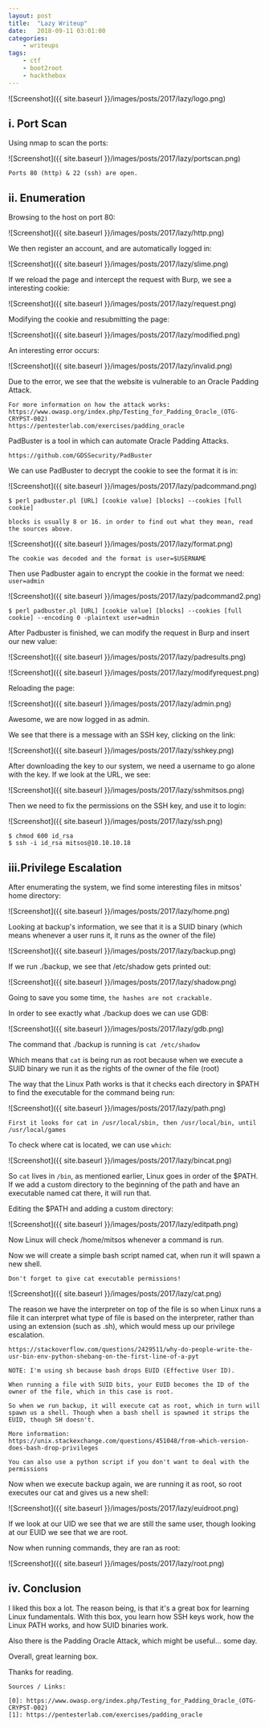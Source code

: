 ```yaml
---
layout: post
title:	"Lazy Writeup"
date:	2018-09-11 03:01:00
categories:
    - writeups
tags:
    - ctf
    - boot2root
    - hackthebox
---
```

<head>
	<title> Lazy Writeup | HackTheBox </title>
</head>

![Screenshot]({{ site.baseurl }}/images/posts/2017/lazy/logo.png)

## i. Port Scan

Using nmap to scan the ports:

![Screenshot]({{ site.baseurl }}/images/posts/2017/lazy/portscan.png)

`Ports 80 (http) & 22 (ssh) are open.`

## ii. Enumeration

Browsing to the host on port 80:

![Screenshot]({{ site.baseurl }}/images/posts/2017/lazy/http.png)

We then register an account, and are automatically logged in:

![Screenshot]({{ site.baseurl }}/images/posts/2017/lazy/slime.png)

If we reload the page and intercept the request with Burp, we see a interesting cookie:

![Screenshot]({{ site.baseurl }}/images/posts/2017/lazy/request.png)

Modifying the cookie and resubmitting the page:

![Screenshot]({{ site.baseurl }}/images/posts/2017/lazy/modified.png)

An interesting error occurs:

![Screenshot]({{ site.baseurl }}/images/posts/2017/lazy/invalid.png)

Due to the error, we see that the website is vulnerable to an Oracle Padding Attack.

~~~
For more information on how the attack works:
https://www.owasp.org/index.php/Testing_for_Padding_Oracle_(OTG-CRYPST-002)
https://pentesterlab.com/exercises/padding_oracle
~~~

PadBuster is a tool in which can automate Oracle Padding Attacks.

~~~
https://github.com/GDSSecurity/PadBuster
~~~

We can use PadBuster to decrypt the cookie to see the format it is in:

![Screenshot]({{ site.baseurl }}/images/posts/2017/lazy/padcommand.png)

~~~
$ perl padbuster.pl [URL] [cookie value] [blocks] --cookies [full cookie]

blocks is usually 8 or 16. in order to find out what they mean, read the sources above.
~~~

![Screenshot]({{ site.baseurl }}/images/posts/2017/lazy/format.png)

~~~
The cookie was decoded and the format is user=$USERNAME
~~~

Then use Padbuster again to encrypt the cookie in the format we need: `user=admin`

![Screenshot]({{ site.baseurl }}/images/posts/2017/lazy/padcommand2.png)

~~~
$ perl padbuster.pl [URL] [cookie value] [blocks] --cookies [full cookie] --encoding 0 -plaintext user=admin
~~~

After Padbuster is finished, we can modify the request in Burp and insert our new value:

![Screenshot]({{ site.baseurl }}/images/posts/2017/lazy/padresults.png)

![Screenshot]({{ site.baseurl }}/images/posts/2017/lazy/modifyrequest.png)

Reloading the page:

![Screenshot]({{ site.baseurl }}/images/posts/2017/lazy/admin.png)


Awesome, we are now logged in as admin. 

We see that there is a message with an SSH key, clicking on the link:

![Screenshot]({{ site.baseurl }}/images/posts/2017/lazy/sshkey.png)

After downloading the key to our system, we need a username to go alone with the key. If we look at the URL, we see:

![Screenshot]({{ site.baseurl }}/images/posts/2017/lazy/sshmitsos.png)

Then we need to fix the permissions on the SSH key, and use it to login:

![Screenshot]({{ site.baseurl }}/images/posts/2017/lazy/ssh.png)

~~~
$ chmod 600 id_rsa
$ ssh -i id_rsa mitsos@10.10.10.18
~~~

## iii.Privilege Escalation

After enumerating the system, we find some interesting files in mitsos' home directory:

![Screenshot]({{ site.baseurl }}/images/posts/2017/lazy/home.png)

Looking at backup's information, we see that it is a SUID binary (which means whenever a user runs it, it runs as the owner of the file)

![Screenshot]({{ site.baseurl }}/images/posts/2017/lazy/backup.png)

If we run ./backup, we see that /etc/shadow gets printed out:

![Screenshot]({{ site.baseurl }}/images/posts/2017/lazy/shadow.png)

Going to save you some time, `the hashes are not crackable.`

In order to see exactly what ./backup does we can use GDB:

![Screenshot]({{ site.baseurl }}/images/posts/2017/lazy/gdb.png)

The command that ./backup is running is `cat /etc/shadow`

Which means that `cat` is being run as root because when we execute a SUID binary we run it as the rights of the owner of the file (root)

The way that the Linux Path works is that it checks each directory in $PATH to find the executable for the command being run:

![Screenshot]({{ site.baseurl }}/images/posts/2017/lazy/path.png)

~~~
First it looks for cat in /usr/local/sbin, then /usr/local/bin, until /usr/local/games
~~~

To check where cat is located, we can use `which`:

![Screenshot]({{ site.baseurl }}/images/posts/2017/lazy/bincat.png)

So `cat` lives in `/bin`, as mentioned earlier, Linux goes in order of the $PATH. If we add a custom directory to the beginning of the path and have an executable named cat there, it will run that.

Editing the $PATH and adding a custom directory:

![Screenshot]({{ site.baseurl }}/images/posts/2017/lazy/editpath.png)

Now Linux will check /home/mitsos whenever a command is run.

Now we will create a simple bash script named cat,  when run it will spawn a new shell.

`Don't forget to give cat executable permissions!`

![Screenshot]({{ site.baseurl }}/images/posts/2017/lazy/cat.png)

The reason we have the interpreter on top of the file is so when Linux runs a file it can interpret what type of file is based on the interpreter, rather than using an extension (such as .sh), which would mess up our privilege escalation.

~~~
https://stackoverflow.com/questions/2429511/why-do-people-write-the-usr-bin-env-python-shebang-on-the-first-line-of-a-pyt
~~~

`NOTE: I'm using sh because bash drops EUID (Effective User ID).`

~~~
When running a file with SUID bits, your EUID becomes the ID of the owner of the file, which in this case is root.

So when we run backup, it will execute cat as root, which in turn will spawn us a shell. Though when a bash shell is spawned it strips the EUID, though SH doesn't.

More information:
https://unix.stackexchange.com/questions/451048/from-which-version-does-bash-drop-privileges
~~~

`You can also use a python script if you don't want to deal with the permissions`

Now when we execute backup again, we are running it as root, so root executes our cat and gives us a new shell:

![Screenshot]({{ site.baseurl }}/images/posts/2017/lazy/euidroot.png)

If we look at our UID we see that we are still the same user, though looking at our EUID we see that we are root.

Now when running commands, they are ran as root:

![Screenshot]({{ site.baseurl }}/images/posts/2017/lazy/root.png)

## iv. Conclusion

I liked this box a lot. The reason being, is that it's a great box for learning Linux fundamentals. With this box, you learn how SSH keys work, how the Linux PATH works, and how SUID binaries work.

Also there is the Padding Oracle Attack, which might be useful... some day.

Overall, great learning box.

Thanks for reading.

~~~
Sources / Links:

[0]: https://www.owasp.org/index.php/Testing_for_Padding_Oracle_(OTG-CRYPST-002)
[1]: https://pentesterlab.com/exercises/padding_oracle
~~~




